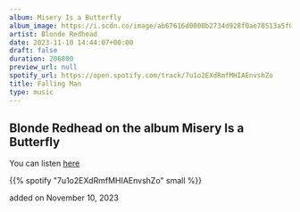 ```yaml
---
album: Misery Is a Butterfly
album_image: https://i.scdn.co/image/ab67616d0000b2734d928f0ae78513a5f042e20a
artist: Blonde Redhead
date: 2023-11-10 14:44:07+00:00
draft: false
duration: 206800
preview_url: null
spotify_url: https://open.spotify.com/track/7u1o2EXdRmfMHIAEnvshZo
title: Falling Man
type: music
---
```



## Blonde Redhead on the album Misery Is a Butterfly

You can listen [here](https://open.spotify.com/track/7u1o2EXdRmfMHIAEnvshZo)

{{% spotify "7u1o2EXdRmfMHIAEnvshZo" small %}}

added on November 10, 2023